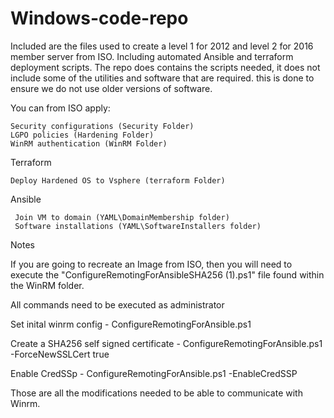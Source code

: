 # Windows-code-repo
Included are the files used to create a level 1 for 2012 and level 2 for 2016 member server from ISO. Including automated Ansible and terraform deployment scripts. The repo does contains the scripts needed, it does not include some of the utilities and software that are required. this is done to ensure we do not use older versions of software.

 You can from ISO apply: 
 
    Security configurations (Security Folder)
    LGPO policies (Hardening Folder)
    WinRM authentication (WinRM Folder)
    
    
 Terraform 
 
    Deploy Hardened OS to Vsphere (terraform Folder)
 
 Ansible 
 
     Join VM to domain (YAML\DomainMembership folder)
     Software installations (YAML\SoftwareInstallers folder)

Notes

If you are going to recreate an Image from ISO, then you will need to execute the "ConfigureRemotingForAnsibleSHA256 (1).ps1" file found within the WinRM folder.

All commands need to be executed as administrator 

 Set inital winrm config - ConfigureRemotingForAnsible.ps1

 Create a SHA256 self signed certificate - ConfigureRemotingForAnsible.ps1 -ForceNewSSLCert true

 Enable CredSSp - ConfigureRemotingForAnsible.ps1 -EnableCredSSP    

Those are all the modifications needed to be able to communicate with Winrm.
